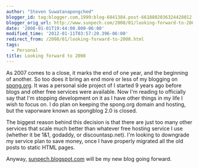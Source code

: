 ```yaml
---
author: "Steven Suwatanapongched"
blogger_id: tag:blogger.com,1999:blog-6841384.post-6618802036324428012
blogger_orig_url: http://www.sunpech.com/2008/01/looking-forward-to-2008.html
date: '2008-01-01T19:44:00.000-06:00'
modified_time: '2012-01-11T03:57:20.396-06:00'
redirect_from: /2008/01/looking-forward-to-2008.html
tags:
  - Personal
title: Looking forward to 2008
---
```



As 2007 comes to a close, it marks the end of one year, and the beginning of another.  So too does it bring an end more or less of my blogging on <a href="http://spong.org">spong.org</a>.  It was a personal side project of I started 9 years ago before blogs and other free services were available.  Now I'm reading to officially say that I'm stopping development on it as I have other things in my life I wish to focus on.  I do plan on keeping the spong.org domain and hosting, but the vaporware known as spongblog 2.0 is closed.

The biggest reason behind this decision is that there are just too many other services that scale much better than whatever free hosting service I use (whether it be 1&1, godaddy, or discountasp.net).  I'm looking to downgrade my service plan to save money, once I have properly migrated all the old posts to static HTML pages.

Anyway, <a href="http://sunpech.blogspot.com">sunpech.blogspot.com</a> will be my new blog going forward.